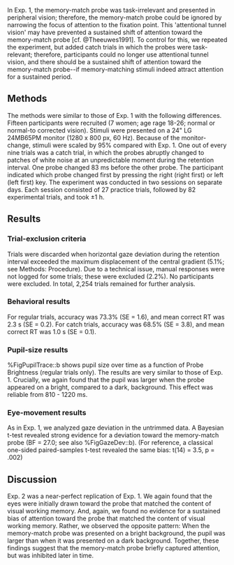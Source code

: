In Exp. 1, the memory-match probe was task-irrelevant and presented in peripheral vision; therefore, the memory-match probe could be ignored by narrowing the focus of attention to the fixation point. This 'attentional tunnel vision' may have prevented a sustained shift of attention toward the memory-match probe [cf. @Theeuwes1991]. To control for this, we repeated the experiment, but added catch trials in which the probes were task-relevant; therefore, participants could no longer use attentional tunnel vision, and there should be a sustained shift of attention toward the memory-match probe--if memory-matching stimuli indeed attract attention for a sustained period.

## Methods

The methods were similar to those of Exp. 1 with the following differences. Fifteen participants were recruited (7 women; age rage 18-26; normal or normal-to corrected vision). Stimuli were presented on a 24" LG 24MB65PM monitor (1280 x 800 px, 60 Hz). Because of the monitor-change, stimuli were scaled by 95% compared with Exp. 1. One out of every nine trials was a catch trial, in which the probes abruptly changed to patches of white noise at an unpredictable moment during the retention interval. One probe changed 83 ms before the other probe. The participant indicated which probe changed first by pressing the right (right first) or left (left first) key. The experiment was conducted in two sessions on separate days. Each session consisted of 27 practice trials, followed by 82 experimental trials, and took ±1 h.

## Results

### Trial-exclusion criteria

Trials were discarded when horizontal gaze deviation during the retention interval exceeded the maximum displacement of the central gradient (5.1%; see Methods: Procedure). Due to a technical issue, manual responses were not logged for some trials; these were excluded (2.2%). No participants were excluded. In total, 2,254 trials remained for further analysis.

### Behavioral results

For regular trials, accuracy was 73.3% (SE = 1.6), and mean correct RT was 2.3 s (SE = 0.2). For catch trials, accuracy was 68.5% (SE = 3.8), and mean correct RT was 1.0 s (SE = 0.1).

### Pupil-size results

%FigPupilTrace::b shows pupil size over time as a function of Probe Brightness (regular trials only). The results are very similar to those of Exp. 1. Crucially, we again found that the pupil was larger when the probe appeared on a bright, compared to a dark, background. This effect was reliable from 810 - 1220 ms.

### Eye-movement results

As in Exp. 1, we analyzed gaze deviation in the untrimmed data. A Bayesian t-test revealed strong evidence for a deviation toward the memory-match probe (BF = 27.0; see also %FigGazeDev::b). (For reference, a classical one-sided paired-samples t-test revealed the same bias: t(14) = 3.5, p = .002)

## Discussion

Exp. 2 was a near-perfect replication of Exp. 1. We again found that the eyes were initially drawn toward the probe that matched the content of visual working memory. And, again, we found no evidence for a sustained bias of attention toward the probe that matched the content of visual working memory. Rather, we observed the opposite pattern: When the memory-match probe was presented on a bright background, the pupil was larger than when it was presented on a dark background. Together, these findings suggest that the memory-match probe briefly captured attention, but was inhibited later in time.
